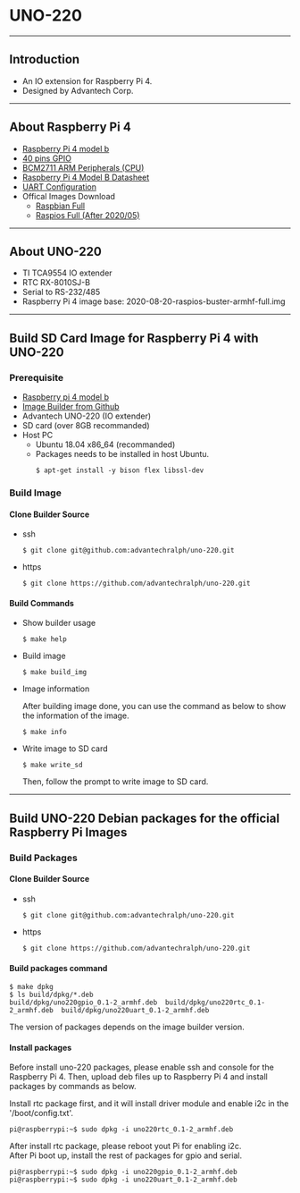 
# UNO-220 

---

## Introduction

- An IO extension for Raspberry Pi 4. 
- Designed by Advantech Corp.

---

## About Raspberry Pi 4

- [Raspberry Pi 4 model b](https://www.raspberrypi.org/products/raspberry-pi-4-model-b/) 
- [40 pins GPIO](https://www.raspberrypi.org/documentation/usage/gpio/)
- [BCM2711 ARM Peripherals (CPU)](https://www.raspberrypi.org/documentation/hardware/raspberrypi/bcm2711/rpi_DATA_2711_1p0.pdf)
- [Raspberry Pi 4 Model B Datasheet](https://www.raspberrypi.org/documentation/hardware/raspberrypi/bcm2711/rpi_DATA_2711_1p0_preliminary.pdf)
- [UART Configuration](https://www.raspberrypi.org/documentation/configuration/uart.md)
- Offical Images Download
  - [Raspbian Full](http://downloads.raspberrypi.org/raspbian_full/images/)
  - [Raspios Full (After 2020/05)](http://downloads.raspberrypi.org/raspios_full_armhf/images/)

---

## About UNO-220

- TI TCA9554 IO extender
- RTC RX-8010SJ-B
- Serial to RS-232/485
- Raspberry Pi 4 image base: 2020-08-20-raspios-buster-armhf-full.img

---

## Build SD Card Image for Raspberry Pi 4 with UNO-220

### Prerequisite

- [Raspberry pi 4 model b](https://www.raspberrypi.org/products/raspberry-pi-4-model-b/)
- [Image Builder from Github]()
- Advantech UNO-220 (IO extender)
- SD card (over 8GB recommanded)
- Host PC
  - Ubuntu 18.04 x86_64 (recommanded)
  - Packages needs to be installed in host Ubuntu.
    ```
    $ apt-get install -y bison flex libssl-dev
    ```

### Build Image

#### Clone Builder Source

- ssh
  ```
  $ git clone git@github.com:advantechralph/uno-220.git
  ```
- https
  ```
  $ git clone https://github.com/advantechralph/uno-220.git
  ```

#### Build Commands

- Show builder usage

  ```
  $ make help
  ```

- Build image
  ```
  $ make build_img
  ```
- Image information
  
  After building image done, you can use the command as below to
  show the information of the image. 

  ```
  $ make info
  ```
  
- Write image to SD card

  ```
  $ make write_sd
  ```
  
  Then, follow the prompt to write image to SD card. 

---

## Build UNO-220 Debian packages for the official Raspberry Pi Images

### Build Packages

#### Clone Builder Source

- ssh
  ```
  $ git clone git@github.com:advantechralph/uno-220.git
  ```
- https
  ```
  $ git clone https://github.com/advantechralph/uno-220.git
  ```

#### Build packages command

```
$ make dpkg
$ ls build/dpkg/*.deb
build/dpkg/uno220gpio_0.1-2_armhf.deb  build/dpkg/uno220rtc_0.1-2_armhf.deb  build/dpkg/uno220uart_0.1-2_armhf.deb
```

The version of packages depends on the image builder version. 

#### Install packages

Before install uno-220 packages, please enable ssh and console for the Raspberry Pi 4. 
Then, upload deb files up to Raspberry Pi 4 and install packages by commands as below. 

Install rtc package first, and it will install driver module and enable i2c in the
'/boot/config.txt'. 

```
pi@raspberrypi:~$ sudo dpkg -i uno220rtc_0.1-2_armhf.deb
```

After install rtc package, please reboot yout Pi for enabling i2c.  
After Pi boot up, install the rest of packages for gpio and serial. 

```
pi@raspberrypi:~$ sudo dpkg -i uno220gpio_0.1-2_armhf.deb
pi@raspberrypi:~$ sudo dpkg -i uno220uart_0.1-2_armhf.deb
```





